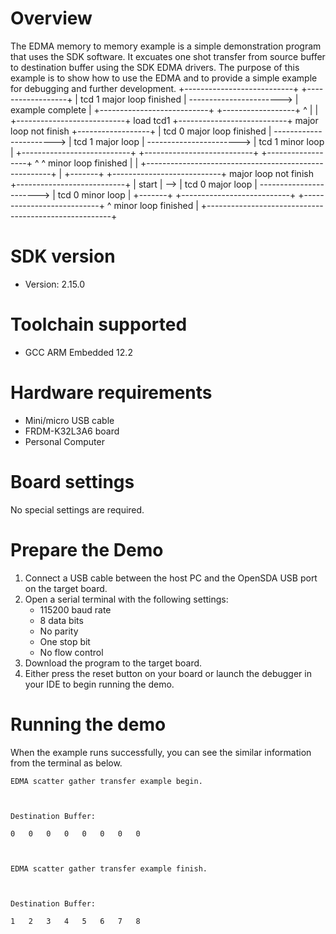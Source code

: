 Overview
========
The EDMA memory to memory example is a simple demonstration program that uses the SDK software.
It excuates one shot transfer from source buffer to destination buffer using the SDK EDMA drivers.
The purpose of this example is to show how to use the EDMA and to provide a simple example for
debugging and further development.
                                                                     +---------------------------+                          +------------------+
                                                                     | tcd 1 major loop finished | -----------------------> | example complete |
                                                                     +---------------------------+                          +------------------+
                                                                       ^
                                                                       |
                                                                       |
              +---------------------------+  load tcd1               +---------------------------+  major loop not finish   +------------------+
              | tcd 0 major loop finished | -----------------------> |     tcd 1 major loop      | -----------------------> | tcd 1 minor loop |
              +---------------------------+                          +---------------------------+                          +------------------+
                ^                                                      ^                           minor loop finished        |
                |                                                      +------------------------------------------------------+
                |
+-------+     +---------------------------+  major loop not finish   +---------------------------+
| start | --> |     tcd 0 major loop      | -----------------------> |     tcd 0 minor loop      |
+-------+     +---------------------------+                          +---------------------------+
                ^                           minor loop finished        |
                +------------------------------------------------------+

SDK version
===========
- Version: 2.15.0

Toolchain supported
===================
- GCC ARM Embedded  12.2

Hardware requirements
=====================
- Mini/micro USB cable
- FRDM-K32L3A6 board
- Personal Computer

Board settings
==============
No special settings are required.

Prepare the Demo
================
1.  Connect a USB cable between the host PC and the OpenSDA USB port on the target board.  
2.  Open a serial terminal with the following settings:
    - 115200 baud rate
    - 8 data bits
    - No parity
    - One stop bit
    - No flow control
3.  Download the program to the target board.
4.  Either press the reset button on your board or launch the debugger in your IDE to begin running the demo.

Running the demo
================
When the example runs successfully, you can see the similar information from the terminal as below.

~~~~~~~~~~~~~~~~~~~~~
EDMA scatter gather transfer example begin.



Destination Buffer:

0	0	0	0	0	0	0	0	



EDMA scatter gather transfer example finish.



Destination Buffer:

1	2	3	4	5	6	7	8	
~~~~~~~~~~~~~~~~~~~~~
